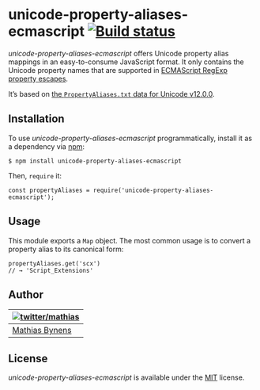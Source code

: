 unicode-property-aliases-ecmascript [![Build status](https://travis-ci.org/mathiasbynens/unicode-property-aliases-ecmascript.svg?branch=master)](https://travis-ci.org/mathiasbynens/unicode-property-aliases-ecmascript)
=========================================================================================================================================================================================================================

*unicode-property-aliases-ecmascript* offers Unicode property alias mappings in an easy-to-consume JavaScript format. It only contains the Unicode property names that are supported in [ECMAScript RegExp property escapes](https://github.com/tc39/proposal-regexp-unicode-property-escapes).

It’s based on [the `PropertyAliases.txt` data for Unicode v12.0.0](http://unicode.org/Public/12.0.0/ucd/PropertyAliases.txt).

Installation
------------

To use *unicode-property-aliases-ecmascript* programmatically, install it as a dependency via [npm](https://www.npmjs.com/):

    $ npm install unicode-property-aliases-ecmascript

Then, `require` it:

    const propertyAliases = require('unicode-property-aliases-ecmascript');

Usage
-----

This module exports a `Map` object. The most common usage is to convert a property alias to its canonical form:

    propertyAliases.get('scx')
    // → 'Script_Extensions'

Author
------

<table><thead><tr class="header"><th><a href="https://twitter.com/mathias" title="Follow @mathias on Twitter"><img src="https://gravatar.com/avatar/24e08a9ea84deb17ae121074d0f17125?s=70" alt="twitter/mathias" /></a></th></tr></thead><tbody><tr class="odd"><td><a href="https://mathiasbynens.be/">Mathias Bynens</a></td></tr></tbody></table>

License
-------

*unicode-property-aliases-ecmascript* is available under the [MIT](https://mths.be/mit) license.
